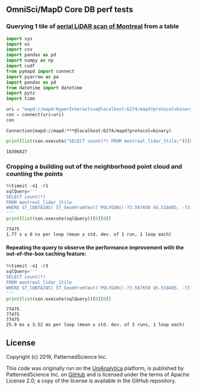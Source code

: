 
## OmniSci/MapD Core DB perf tests
### Querying 1 tile of [aerial LiDAR scan of Montreal](http://donnees.ville.montreal.qc.ca/dataset/lidar-aerien-2015) from a table


```python
import sys
import os
import csv
import pandas as pd
import numpy as np
import cudf
from pymapd import connect
import pyarrow as pa
import pandas as pd
from datetime import datetime
import pytz
import time
```


```python
uri = "mapd://mapd:HyperInteractive@localhost:6274/mapd?protocol=binary"
con = connect(uri=uri)
con
```




    Connection(mapd://mapd:***@localhost:6274/mapd?protocol=binary)




```python
print(list(con.execute("SELECT count(*) FROM montreal_lidar_1tile;"))[0][0])
```

    18306827


### Cropping a building out of the neighborhood point cloud and counting the points


```python
%%timeit -n1 -r1
sqlQuery='''
SELECT count(*)
FROM montreal_lidar_1tile
WHERE ST_CONTAINS( ST_GeomFromText('POLYGON((-73.567650 45.518485, -73.567179 45.518275, -73.566918 45.518577, -73.567297 45.518780, -73.567650 45.518485))', 4326) , P);
'''
print(list(con.execute(sqlQuery))[0][0])
```

    77475
    1.77 s ± 0 ns per loop (mean ± std. dev. of 1 run, 1 loop each)


#### Repeating the query to observe the performance improvement with the out-of-the-box caching feature:


```python
%%timeit -n1 -r3
sqlQuery='''
SELECT count(*)
FROM montreal_lidar_1tile
WHERE ST_CONTAINS( ST_GeomFromText('POLYGON((-73.567650 45.518485, -73.567179 45.518275, -73.566918 45.518577, -73.567297 45.518780, -73.567650 45.518485))', 4326) , P);
'''
print(list(con.execute(sqlQuery))[0][0])
```

    77475
    77475
    77475
    25.9 ms ± 3.52 ms per loop (mean ± std. dev. of 3 runs, 1 loop each)


## License

Copyright (c) 2019, PatternedScience Inc.

This code was originally run on the [UniAnalytica](https://www.unianalytica.com) platform, is published by PatternedScience Inc. on [GitHub](https://github.com/patternedscience/GPU-Analytics-Perf-Tests) and is licensed under the terms of Apache License 2.0; a copy of the license is available in the GitHub repository.
